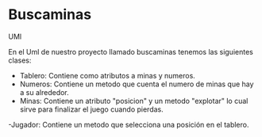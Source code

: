 # Buscaminas

UMl

En el Uml de nuestro proyecto llamado buscaminas tenemos las siguientes clases:

- Tablero: 
  Contiene como atributos a minas y numeros.
- Numeros: 
  Contiene un metodo que cuenta el numero de minas que hay a su alrededor.
- Minas:
  Contiene un atributo "posicion" y un metodo "explotar" lo cual sirve para finalizar el juego cuando pierdas.
  
-Jugador:
  Contiene un metodo que selecciona una posición en el tablero.
